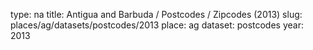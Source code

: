 type: na
title: Antigua and Barbuda / Postcodes / Zipcodes (2013)
slug: places/ag/datasets/postcodes/2013
place: ag
dataset: postcodes
year: 2013
